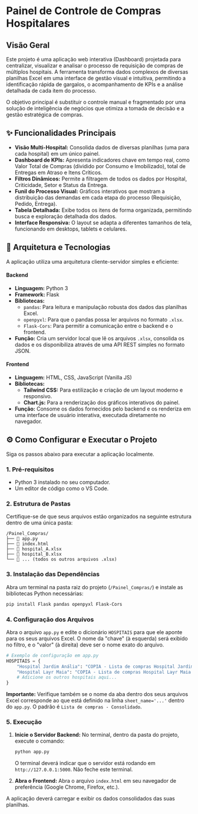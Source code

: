 # Painel de Controle de Compras Hospitalares

## Visão Geral

Este projeto é uma aplicação web interativa (Dashboard) projetada para centralizar, visualizar e analisar o processo de requisição de compras de múltiplos hospitais. A ferramenta transforma dados complexos de diversas planilhas Excel em uma interface de gestão visual e intuitiva, permitindo a identificação rápida de gargalos, o acompanhamento de KPIs e a análise detalhada de cada item do processo.

O objetivo principal é substituir o controle manual e fragmentado por uma solução de inteligência de negócios que otimiza a tomada de decisão e a gestão estratégica de compras.

## ✨ Funcionalidades Principais

* **Visão Multi-Hospital:** Consolida dados de diversas planilhas (uma para cada hospital) em um único painel.
* **Dashboard de KPIs:** Apresenta indicadores chave em tempo real, como Valor Total de Compras (dividido por Consumo e Imobilizado), total de Entregas em Atraso e Itens Críticos.
* **Filtros Dinâmicos:** Permite a filtragem de todos os dados por Hospital, Criticidade, Setor e Status da Entrega.
* **Funil do Processo Visual:** Gráficos interativos que mostram a distribuição das demandas em cada etapa do processo (Requisição, Pedido, Entrega).
* **Tabela Detalhada:** Exibe todos os itens de forma organizada, permitindo busca e exploração detalhada dos dados.
* **Interface Responsiva:** O layout se adapta a diferentes tamanhos de tela, funcionando em desktops, tablets e celulares.

## 🚀 Arquitetura e Tecnologias

A aplicação utiliza uma arquitetura cliente-servidor simples e eficiente:

#### Backend

* **Linguagem:** Python 3
* **Framework:** Flask
* **Bibliotecas:**
    * `pandas`: Para leitura e manipulação robusta dos dados das planilhas Excel.
    * `openpyxl`: Para que o pandas possa ler arquivos no formato `.xlsx`.
    * `Flask-Cors`: Para permitir a comunicação entre o backend e o frontend.
* **Função:** Cria um servidor local que lê os arquivos `.xlsx`, consolida os dados e os disponibiliza através de uma API REST simples no formato JSON.

#### Frontend

* **Linguagem:** HTML, CSS, JavaScript (Vanilla JS)
* **Bibliotecas:**
    * **Tailwind CSS:** Para estilização e criação de um layout moderno e responsivo.
    * **Chart.js:** Para a renderização dos gráficos interativos do painel.
* **Função:** Consome os dados fornecidos pelo backend e os renderiza em uma interface de usuário interativa, executada diretamente no navegador.

## ⚙️ Como Configurar e Executar o Projeto

Siga os passos abaixo para executar a aplicação localmente.

### 1. Pré-requisitos

* Python 3 instalado no seu computador.
* Um editor de código como o VS Code.

### 2. Estrutura de Pastas

Certifique-se de que seus arquivos estão organizados na seguinte estrutura dentro de uma única pasta:

```
/Painel_Compras/
├── 📄 app.py
├── 📄 index.html
├── 📄 hospital_A.xlsx
├── 📄 hospital_B.xlsx
└── 📄 ... (todos os outros arquivos .xlsx)
```

### 3. Instalação das Dependências

Abra um terminal na pasta raiz do projeto (`/Painel_Compras/`) e instale as bibliotecas Python necessárias:

```bash
pip install Flask pandas openpyxl Flask-Cors
```

### 4. Configuração dos Arquivos

Abra o arquivo `app.py` e edite o dicionário `HOSPITAIS` para que ele aponte para os seus arquivos Excel. O nome da "chave" (à esquerda) será exibido no filtro, e o "valor" (à direita) deve ser o nome exato do arquivo.

```python
# Exemplo de configuração em app.py
HOSPITAIS = {
    "Hospital Jardim Anália": "COPIA - Lista de compras Hospital Jardim Anália.xlsx",
    "Hospital Layr Maia": "COPIA - Lista de compras Hospital Layr Maia.xlsx",
    # Adicione os outros hospitais aqui...
}
```

**Importante:** Verifique também se o nome da aba dentro dos seus arquivos Excel corresponde ao que está definido na linha `sheet_name='...'` dentro do `app.py`. O padrão é `Lista de compras - Consolidado`.

### 5. Execução

1.  **Inicie o Servidor Backend:** No terminal, dentro da pasta do projeto, execute o comando:
    ```bash
    python app.py
    ```
    O terminal deverá indicar que o servidor está rodando em `http://127.0.0.1:5000`. Não feche este terminal.

2.  **Abra o Frontend:** Abra o arquivo `index.html` em seu navegador de preferência (Google Chrome, Firefox, etc.).

A aplicação deverá carregar e exibir os dados consolidados das suas planilhas.
